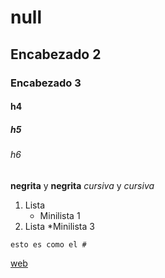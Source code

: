 # null
## Encabezado 2
### Encabezado 3
#### h4
##### h5
###### h6

**negrita** y __negrita__
*cursiva* y _cursiva_

1. Lista
   * Minilista 1
3. Lista
   *Minilista 3

````esto es como el #````

[web](https://github.com/Rub3n-byte/null "web")
